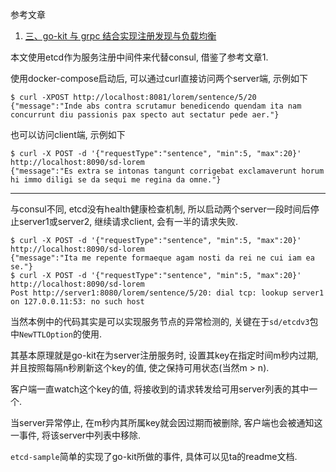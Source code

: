 参考文章

1. [三、go-kit 与 grpc 结合实现注册发现与负载均衡](https://hacpai.com/article/1524894068545)

本文使用etcd作为服务注册中间件来代替consul, 借鉴了参考文章1. 

使用docker-compose启动后, 可以通过curl直接访问两个server端, 示例如下

```
$ curl -XPOST http://localhost:8081/lorem/sentence/5/20
{"message":"Inde abs contra scrutamur benedicendo quendam ita nam concurrunt diu passionis pax specto aut sectatur pede aer."}
```

也可以访问client端, 示例如下

```
$ curl -X POST -d '{"requestType":"sentence", "min":5, "max":20}' http://localhost:8090/sd-lorem
{"message":"Es extra se intonas tangunt corrigebat exclamaverunt horum hi immo diligi se da sequi me regina da omne."}
```

------

与consul不同, etcd没有health健康检查机制, 所以启动两个server一段时间后停止server1或server2, 继续请求client, 会有一半的请求失败.

```
$ curl -X POST -d '{"requestType":"sentence", "min":5, "max":20}' http://localhost:8090/sd-lorem
{"message":"Ita me repente formaeque agam nosti da rei ne cui iam ea se."}
$ curl -X POST -d '{"requestType":"sentence", "min":5, "max":20}' http://localhost:8090/sd-lorem
Post http://server1:8080/lorem/sentence/5/20: dial tcp: lookup server1 on 127.0.0.11:53: no such host
```

当然本例中的代码其实是可以实现服务节点的异常检测的, 关键在于`sd/etcdv3`包中`NewTTLOption`的使用. 

其基本原理就是go-kit在为server注册服务时, 设置其key在指定时间m秒内过期, 并且按照每隔n秒刷新这个key的值, 使之保持可用状态(当然m > n).

客户端一直watch这个key的值, 将接收到的请求转发给可用server列表的其中一个.

当server异常停止, 在m秒内其所属key就会因过期而被删除, 客户端也会被通知这一事件, 将该server中列表中移除.

`etcd-sample`简单的实现了go-kit所做的事件, 具体可以见ta的readme文档.
